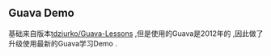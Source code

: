 ## Guava Demo

基础来自版本[tdziurko/Guava-Lessons](https://github.com/tdziurko/Guava-Lessons) ,但是使用的Guava是2012年的
 ,因此做了升级使用最新的Guava学习Demo .
